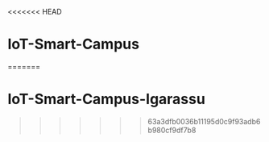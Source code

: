 <<<<<<< HEAD
# IoT-Smart-Campus
 
=======
# IoT-Smart-Campus-Igarassu
>>>>>>> 63a3dfb0036b11195d0c9f93adb6b980cf9df7b8
